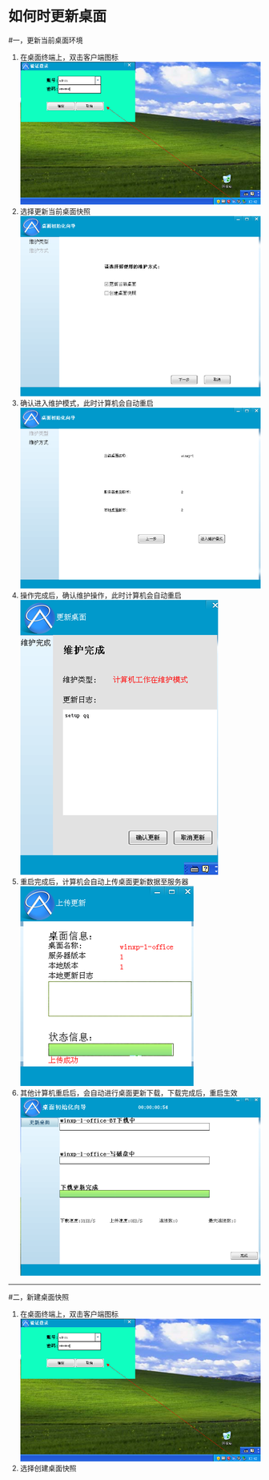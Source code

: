 # 如何时更新桌面


#一，更新当前桌面环境
1. 在桌面终端上，双击客户端图标
![](/assets/28-1.png)
2. 选择更新当前桌面快照
![](/assets/28-2.png)
3. 确认进入维护模式，此时计算机会自动重启
![](/assets/28-3.png)
4. 操作完成后，确认维护操作，此时计算机会自动重启
![](/assets/28-4.png)
5. 重启完成后，计算机会自动上传桌面更新数据至服务器
![](/assets/29-4.png)
6. 其他计算机重启后，会自动进行桌面更新下载，下载完成后，重启生效
![](/assets/29-7.png)





---

#二，新建桌面快照
1. 在桌面终端上，双击客户端图标
![](/assets/28-1.png)
2. 选择创建桌面快照













